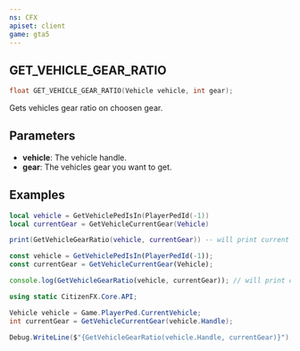 ```yaml
---
ns: CFX
apiset: client
game: gta5
---
```

## GET_VEHICLE_GEAR_RATIO

```c
float GET_VEHICLE_GEAR_RATIO(Vehicle vehicle, int gear);
```

Gets vehicles gear ratio on choosen gear.

## Parameters
* **vehicle**: The vehicle handle.
* **gear**: The vehicles gear you want to get.

## Examples

```lua
local vehicle = GetVehiclePedIsIn(PlayerPedId(-1))
local currentGear = GetVehicleCurrentGear(Vehicle)

print(GetVehicleGearRatio(vehicle, currentGear)) -- will print current vehicle gear to console
```

```js
const vehicle = GetVehiclePedIsIn(PlayerPedId(-1));
const currentGear = GetVehicleCurrentGear(Vehicle);

console.log(GetVehicleGearRatio(vehicle, currentGear)); // will print current vehicle gear to console
```

```cs
using static CitizenFX.Core.API;

Vehicle vehicle = Game.PlayerPed.CurrentVehicle;
int currentGear = GetVehicleCurrentGear(vehicle.Handle);

Debug.WriteLine($"{GetVehicleGearRatio(vehicle.Handle, currentGear)}");
```